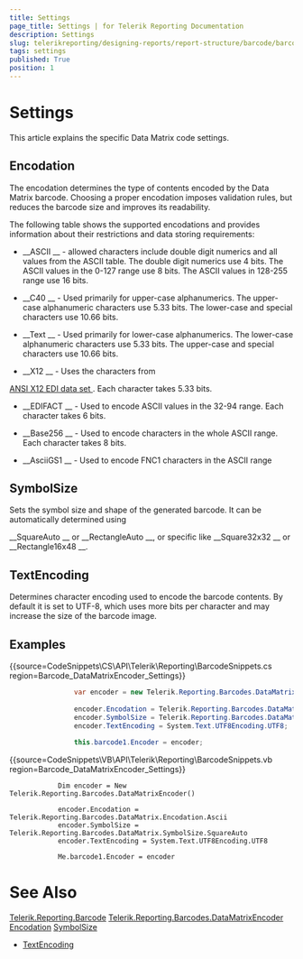 ```yaml
---
title: Settings
page_title: Settings | for Telerik Reporting Documentation
description: Settings
slug: telerikreporting/designing-reports/report-structure/barcode/barcode-types/2d-barcodes/data-matrix/settings
tags: settings
published: True
position: 1
---
```


# Settings



This article explains the specific Data Matrix code settings.


## Encodation

The encodation determines the type of contents encoded by the Data Matrix barcode. Choosing a proper encodation imposes validation rules, but reduces the barcode size and improves its readability.


The following table shows the supported encodations and provides information about their restrictions and data storing requirements:


* __ASCII
__ - allowed characters include double digit numerics and all values from the ASCII table.
              The double digit numerics use 4 bits. The ASCII values in the 0-127 range use 8 bits. The ASCII values in 128-255 range use 16 bits.
            


* __C40
__ - Used primarily for upper-case alphanumerics.
              The upper-case alphanumeric characters use 5.33 bits.
              The lower-case and special characters use 10.66 bits.
            


* __Text
__ - Used primarily for lower-case alphanumerics.
              The lower-case alphanumeric characters use 5.33 bits.
              The upper-case and special characters use 10.66 bits.
            


* __X12
__ - Uses the characters from
              
[ANSI X12 EDI data set
](https://edi3.dicentral.com/ansi-x12
).
              Each character takes 5.33 bits.
            


* __EDIFACT
__ - Used to encode ASCII values in the 32-94 range.
              Each character takes 6 bits.
            


* __Base256
__ - Used to encode characters in the whole ASCII range.
              Each character takes 8 bits.
            


* __AsciiGS1
__ - Used to encode FNC1 characters in the ASCII range
            


## SymbolSize

Sets the symbol size and shape of the generated barcode. It can be automatically determined using
          
__SquareAuto
__ or 
__RectangleAuto
__,
          or specific like 
__Square32x32
__ or 
__Rectangle16x48
__.
        


## TextEncoding

Determines character encoding used to encode the barcode contents. By default it is set to UTF-8, 
        which uses more bits per character and may increase the size of the barcode image.
        


## Examples

{{source=CodeSnippets\CS\API\Telerik\Reporting\BarcodeSnippets.cs region=Barcode_DataMatrixEncoder_Settings}}
````cs
	            var encoder = new Telerik.Reporting.Barcodes.DataMatrixEncoder();
	
	            encoder.Encodation = Telerik.Reporting.Barcodes.DataMatrix.Encodation.Ascii;
	            encoder.SymbolSize = Telerik.Reporting.Barcodes.DataMatrix.SymbolSize.SquareAuto;
	            encoder.TextEncoding = System.Text.UTF8Encoding.UTF8;
	
	            this.barcode1.Encoder = encoder;
````




{{source=CodeSnippets\VB\API\Telerik\Reporting\BarcodeSnippets.vb region=Barcode_DataMatrixEncoder_Settings}}
````vbnet
	        Dim encoder = New Telerik.Reporting.Barcodes.DataMatrixEncoder()
	
	        encoder.Encodation = Telerik.Reporting.Barcodes.DataMatrix.Encodation.Ascii
	        encoder.SymbolSize = Telerik.Reporting.Barcodes.DataMatrix.SymbolSize.SquareAuto
	        encoder.TextEncoding = System.Text.UTF8Encoding.UTF8
	
	        Me.barcode1.Encoder = encoder
````




# See Also
[Telerik.Reporting.Barcode](/reporting/api/Telerik.Reporting.Barcode)
[Telerik.Reporting.Barcodes.DataMatrixEncoder](/reporting/api/Telerik.Reporting.Barcodes.DataMatrixEncoder)
[Encodation](/reporting/api/Telerik.Reporting.Barcodes.DataMatrix#Telerik_Reporting_Barcodes_DataMatrix_Encodation)
[SymbolSize](/reporting/api/Telerik.Reporting.Barcodes.DataMatrix#Telerik_Reporting_Barcodes_DataMatrix_SymbolSize)


 * [TextEncoding
](https://docs.microsoft.com/en-us/dotnet/api/system.text.encoding
)
